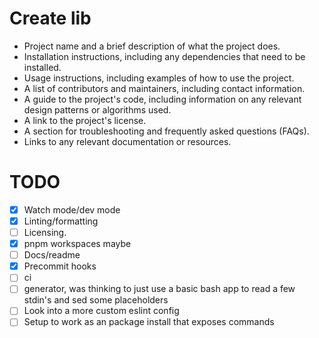 # Create lib

- Project name and a brief description of what the project does.
- Installation instructions, including any dependencies that need to be installed.
- Usage instructions, including examples of how to use the project.
- A list of contributors and maintainers, including contact information.
- A guide to the project's code, including information on any relevant design patterns or algorithms used.
- A link to the project's license.
- A section for troubleshooting and frequently asked questions (FAQs).
- Links to any relevant documentation or resources.

# TODO

- [x] Watch mode/dev mode
- [x] Linting/formatting
- [ ] Licensing.
- [x] pnpm workspaces maybe
- [ ] Docs/readme
- [x] Precommit hooks
- [ ] ci
- [ ] generator, was thinking to just use a basic bash app to read a few stdin's and sed some placeholders
- [ ] Look into a more custom eslint config
- [ ] Setup to work as an package install that exposes commands
